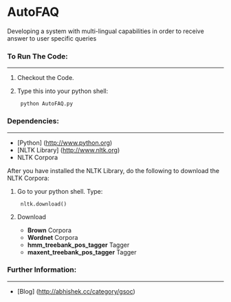 AutoFAQ
=========

Developing a system with multi-lingual capabilities in order to receive answer to user specific queries

### To Run The Code:
----------------

1. Checkout the Code.
2. Type this into your python shell:
		
		python AutoFAQ.py

### Dependencies:
----------------

* [Python] (http://www.python.org)
* [NLTK Library] (http://www.nltk.org)
* NLTK Corpora

After you have installed the NLTK Library, do the following to download the NLTK Corpora:

1. Go to your python shell. Type:

        nltk.download()

2. Download 
   * **Brown** Corpora
   * **Wordnet** Corpora
   * **hmm_treebank_pos_tagger** Tagger
   * **maxent_treebank_pos_tagger** Tagger

### Further Information:
------------------------

- [Blog] (http://abhishek.cc/category/gsoc)
